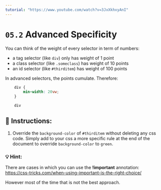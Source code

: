 ```yaml
---
tutorial: "https://www.youtube.com/watch?v=3JxXkhxyAnI"
---
```


# `05.2` Advanced Specificity

You can think of the weight of every selector in term of numbers:

- a tag selector (like `div`) only has weight of 1 point
- a class selector (like `.someclass`) has weight of 10 points
- an id selector (like `#thirditem`) has weight of 100 points

In advanced selectors, the points cumulate. Therefore:

```css
    div {
        min-width: 20vw;
    }

    div 
```


## 📝 Instructions:

1. Override the `background-color` of `#thirditem` without deleting any css code. Simply add to your css a more specific rule at the end of the document to override `background-color` to `green`.


### 💡 Hint:

There are cases in which you can use the **!important** annotation:
https://css-tricks.com/when-using-important-is-the-right-choice/

However most of the time that is not the best approach. 


